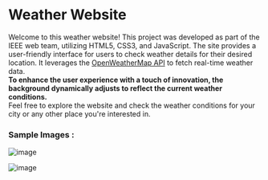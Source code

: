 # Weather Website

Welcome to this weather website! This project was developed as part of the IEEE web team, utilizing HTML5, CSS3, and JavaScript. The site provides a user-friendly interface for users to check weather details for their desired location. It leverages the [OpenWeatherMap API](https://openweathermap.org/) to fetch real-time weather data.
<br/>
**To enhance the user experience with a touch of innovation, the background dynamically adjusts to reflect the current weather conditions.**
<br/>
Feel free to explore the website and check the weather conditions for your city or any other place you're interested in.

### Sample Images :

![image](https://github.com/user-attachments/assets/6fe438e2-a518-4f56-891b-42ea2b59c846)

![image](https://github.com/user-attachments/assets/749d961d-fd37-4cc3-a9f0-767d7406ce50)


